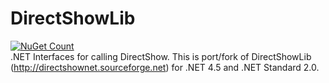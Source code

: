 # DirectShowLib
[![NuGet Count](https://img.shields.io/nuget/dt/DirectShowLib.Standard.svg?style=flat-square)](https://www.nuget.org/packages/DirectShowLib.Standard/)  
.NET Interfaces for calling DirectShow. This is port/fork of DirectShowLib (http://directshownet.sourceforge.net) for .NET 4.5 and .NET Standard 2.0.